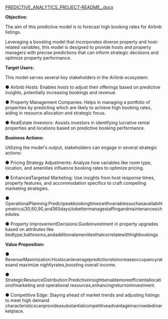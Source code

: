 [PREDICTIVE_ANALYTICS_PROJECT-README_.docx](https://github.com/user-attachments/files/17452437/PREDICTIVE_ANALYTICS_PROJECT-README_.docx)


**Objective:**

The aim of this predictive model is to forecast high booking rates for Airbnb listings.  

Leveraging a boosting model that incorporates diverse property and host-related variables, this    model is designed to provide hosts and property managers with precise predictions that can inform strategic decisions and optimize property performance.

 **Target Users:**
 
 This model serves several key stakeholders in the Airbnb ecosystem:
 
 ● Airbnb Hosts: Enables hosts to adjust their offerings based on predictive insights, potentially increasing bookings and revenue.
 
 ● Property Management Companies: Helps in managing a portfolio of properties by predicting which are likely to achieve high booking rates, aiding in resource allocation and strategic focus.
 
 ● RealEstate Investors: Assists investors in identifying lucrative rental properties and locations based on predictive booking performance.

**Business Actions:**

 Utilizing the model's output, stakeholders can engage in several strategic actions:
 
 ● Pricing Strategy Adjustments: Analyze how variables like room type, location, and amenities influence booking rates to optimize pricing.
 
 ● EnhancedTargeted Marketing: Use insights from host response times, property features, and accommodation specifics to craft compelling marketing strategies.
 
 ● OperationalPlanning:Predictpeakbookingtimeswithvariablessuchasavailabilitymetrics(30,60,90,and365days)tobettermanagestaffingandmaintenanceschedules.
 
 ● Property ImprovementDecisions:Guideinvestment in property upgrades based on attributes like bedtype,bathrooms,andadditionalamenitiesthatcorrelatewithhighbookings

 **Value Proposition:**
 
 ● RevenueMaximization:Hostscanleveragepredictionstoincreaseoccupancyratesand maximize nightlyrates,boosting overall income.
 
 ● StrategicResourceDistribution:Predictiveinsightsenablemoreefficientallocationofmarketing and operational resources,enhancingreturnoninvestment.
 
 ● Competitive Edge: Staying ahead  of market trends and adjusting listings to meet high demand characteristicscanprovideasubstantialcompetitiveadvantageinacrowdedmarketplace.



